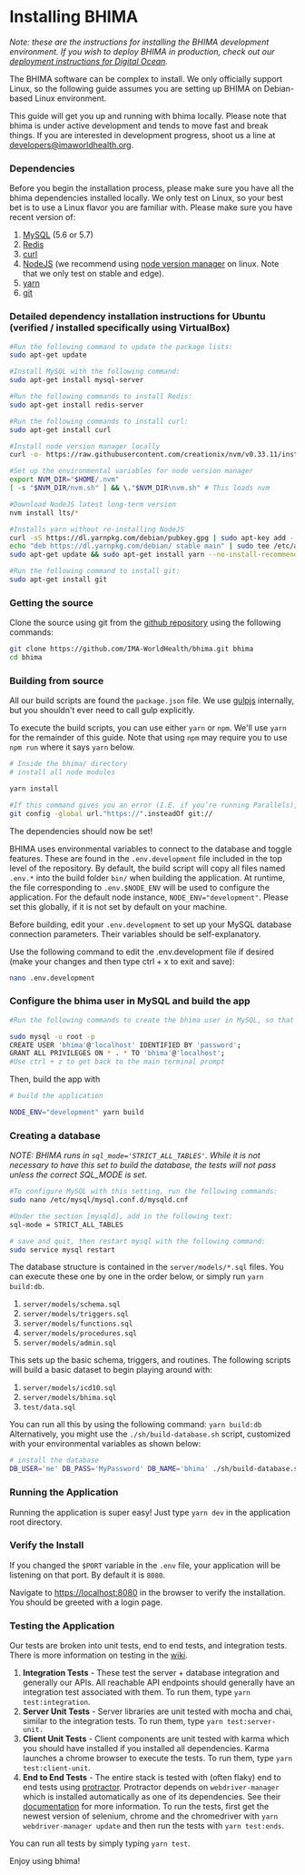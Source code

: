 # Installing BHIMA

_Note: these are the instructions for installing the BHIMA development environment.  If you wish to deploy BHIMA in production, check out our [deployment instructions for Digital Ocean](../getting-started/deploying-digital-ocean.md)._

The BHIMA software can be complex to install.  We only officially support Linux, so the following guide assumes you are setting up BHIMA on Debian-based Linux environment.

This guide will get you up and running with bhima locally. Please note that bhima is under active development and tends to move fast and break things. If you are interested in development progress, shoot us a line at [developers@imaworldhealth.org](mailto:developers@imaworldhealth.org).

### Dependencies

Before you begin the installation process, please make sure you have all the bhima dependencies installed locally. We only test on Linux, so your best bet is to use a Linux flavor you are familiar with. Please make sure you have recent version of:

1. [MySQL](http://dev.mysql.com/downloads/) \(5.6 or 5.7\)
2. [Redis](https://redis.io)
3. [curl](https://curl.haxx.se/)
4. [NodeJS](https://nodejs.org/en/) \(we recommend using [node version manager](https://github.com/creationix/nvm) on linux. Note that we only test on stable and edge\).
5. [yarn](https://yarnpkg.com/)
6. [git](https://git-scm.com/downloads)

### Detailed dependency installation instructions for Ubuntu \(verified / installed specifically using VirtualBox\)

```bash
#Run the following command to update the package lists:
sudo apt-get update

#Install MySQL with the following command:
sudo apt-get install mysql-server

#Run the following commands to install Redis:
sudo apt-get install redis-server

#Run the following commands to install curl:
sudo apt-get install curl

#Install node version manager locally
curl -o- https://raw.githubusercontent.com/creationix/nvm/v0.33.11/install.sh | bash

#Set up the environmental variables for node version manager
export NVM_DIR="$HOME/.nvm"
[ -s "$NVM_DIR/nvm.sh" ] && \."$NVM_DIR\nvm.sh" # This loads nvm

#Download NodeJS latest long-term version
nvm install lts/*

#Installs yarn without re-installing NodeJS
curl -sS https://dl.yarnpkg.com/debian/pubkey.gpg | sudo apt-key add -
echo "deb https://dl.yarnpkg.com/debian/ stable main" | sudo tee /etc/apt/sources.list.d/yarn.list
sudo apt-get update && sudo apt-get install yarn --no-install-recommends

#Run the following command to install git:
sudo apt-get install git
```

### Getting the source

Clone the source using git from the [github repository](https://github.com/IMA-WorldHealth/bhima) using the following commands:

```bash
git clone https://github.com/IMA-WorldHealth/bhima.git bhima
cd bhima
```

### Building from source

All our build scripts are found the `package.json` file. We use [gulpjs](http://www.gulpjs.com) internally, but you shouldn't ever need to call gulp explicitly.

To execute the build scripts, you can use either `yarn` or `npm`. We'll use `yarn` for the remainder of this guide. Note that using `npm` may require you to use `npm run` where it says `yarn` below.

```bash
# Inside the bhima/ directory
# install all node modules

yarn install

#If this command gives you an error (I.E. if you’re running Parallels), try running the following command:
git config -global url."https://".insteadOf git://
```

The dependencies should now be set!

BHIMA uses environmental variables to connect to the database and toggle features. These are found in the `.env.development` file included in the top level of the repository. By default, the build script will copy all files named `.env.*` into the build folder `bin/` when building the application. At runtime, the file corresponding to `.env.$NODE_ENV` will be used to configure the application. For the default node instance, `NODE_ENV="development"`. Please set this globally, if it is not set by default on your machine.

Before building, edit your `.env.development` to set up your MySQL database connection parameters. Their variables should be self-explanatory.

Use the following command to edit the .env.development file if desired \(make your changes and then type ctrl + x to exit and save\):

```bash
nano .env.development
```

### Configure the bhima user in MySQL and build the app

```bash
#Run the following commands to create the bhima user in MySQL, so that it can build the database (make sure the user and #password both match what you set in the .env.development file):

sudo mysql -u root -p
CREATE USER 'bhima'@'localhost' IDENTIFIED BY 'password';
GRANT ALL PRIVILEGES ON * . * TO 'bhima'@'localhost';
#Use ctrl + z to get back to the main terminal prompt
```

Then, build the app with

```bash
# build the application

NODE_ENV="development" yarn build
```

### Creating a database

_NOTE: BHIMA runs in _`sql_mode='STRICT_ALL_TABLES'`_. While it is not necessary to have this set to build the database, the tests will not pass unless the correct SQL\_MODE is set._

```bash
#To configure MySQL with this setting, run the following commands:
sudo nano /etc/mysql/mysql.conf.d/mysqld.cnf

#Under the section [mysqld], add in the following text:
sql-mode = STRICT_ALL_TABLES

# save and quit, then restart mysql with the following command:
sudo service mysql restart
```

The database structure is contained in the `server/models/*.sql` files. You can execute these one by one in the order below, or simply run `yarn build:db`.

1. `server/models/schema.sql`
2. `server/models/triggers.sql`
3. `server/models/functions.sql`
4. `server/models/procedures.sql`
5. `server/models/admin.sql`

This sets up the basic schema, triggers, and routines. The following scripts will build a basic dataset to begin playing around with:

1. `server/models/icd10.sql`
2. `server/models/bhima.sql`
3. `test/data.sql`

You can run all this by using the following command: `yarn build:db` Alternatively, you might use the `./sh/build-database.sh` script, customized with your environmental variables as shown below:

```bash
# install the database
DB_USER='me' DB_PASS='MyPassword' DB_NAME='bhima' ./sh/build-database.sh
```

### Running the Application

Running the application is super easy! Just type `yarn dev` in the application root directory.

### Verify the Install

If you changed the `$PORT` variable in the `.env` file, your application will be listening on that port. By default it is `8080`.

Navigate to [https://localhost:8080](https://localhost:8080) in the browser to verify the installation. You should be greeted with a login page.

### Testing the Application

Our tests are broken into unit tests, end to end tests, and integration tests. There is more information on testing in the [wiki](https://github.com/IMA-WorldHealth/bhima/wiki).

1. **Integration Tests** - These test the server + database integration and generally our APIs. All reachable API endpoints should generally have an integration test associated with them. To run them, type `yarn test:integration`.
2. **Server Unit Tests** - Server libraries are unit tested with mocha and chai, similar to the integration tests. To run them, type
   `yarn test:server-unit.`
3. **Client Unit Tests** - Client components are unit tested with karma which you should have installed if you installed all dependencies. Karma launches a chrome browser to execute the tests. To run them, type `yarn test:client-unit`.
4. **End to End Tests** - The entire stack is tested with \(often flaky\) end to end tests using [protractor](https://www.protractortest.org/).
   Protractor depends on `webdriver-manager` which is installed automatically as one of its dependencies.
   See their [documentation](https://github.com/angular/webdriver-manager) for more information.
   To run the tests, first get the newest version of selenium, chrome and the chromedriver with `yarn webdriver-manager update` and then run the tests with `yarn test:ends`.

You can run all tests by simply typing `yarn test`.

Enjoy using bhima!
